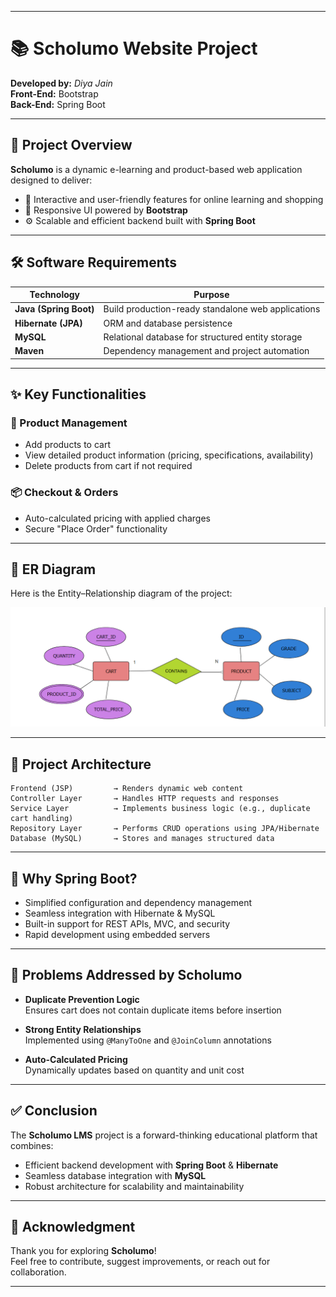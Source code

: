 

---

# 📚 Scholumo Website Project

**Developed by:** *Diya Jain*  
**Front-End:** Bootstrap  
**Back-End:** Spring Boot  

---

## 📌 Project Overview

**Scholumo** is a dynamic e-learning and product-based web application designed to deliver:

- 🧠 Interactive and user-friendly features for online learning and shopping  
- 🎨 Responsive UI powered by **Bootstrap**  
- ⚙️ Scalable and efficient backend built with **Spring Boot**

---

## 🛠️ Software Requirements

| Technology       | Purpose                                                  |
|------------------|-----------------------------------------------------------|
| **Java (Spring Boot)** | Build production-ready standalone web applications     |
| **Hibernate (JPA)**    | ORM and database persistence                          |
| **MySQL**              | Relational database for structured entity storage     |
| **Maven**              | Dependency management and project automation          |

---

## ✨ Key Functionalities

### 🛒 Product Management
- Add products to cart  
- View detailed product information (pricing, specifications, availability)  
- Delete products from cart if not required  

### 📦 Checkout & Orders
- Auto-calculated pricing with applied charges  
- Secure "Place Order" functionality  

---
## 📌 ER Diagram

Here is the Entity–Relationship diagram of the project:

![ER Diagram](LumoStudyProject/docs/er-diagram.png)


---

## 🧱 Project Architecture

```
Frontend (JSP)         → Renders dynamic web content  
Controller Layer       → Handles HTTP requests and responses  
Service Layer          → Implements business logic (e.g., duplicate cart handling)  
Repository Layer       → Performs CRUD operations using JPA/Hibernate  
Database (MySQL)       → Stores and manages structured data  
```

---

## 🌱 Why Spring Boot?

- Simplified configuration and dependency management  
- Seamless integration with Hibernate & MySQL  
- Built-in support for REST APIs, MVC, and security  
- Rapid development using embedded servers  

---

## 🚀 Problems Addressed by Scholumo

- **Duplicate Prevention Logic**  
  Ensures cart does not contain duplicate items before insertion  

- **Strong Entity Relationships**  
  Implemented using `@ManyToOne` and `@JoinColumn` annotations  

- **Auto-Calculated Pricing**  
  Dynamically updates based on quantity and unit cost  

---

## ✅ Conclusion

The **Scholumo LMS** project is a forward-thinking educational platform that combines:

- Efficient backend development with **Spring Boot** & **Hibernate**  
- Seamless database integration with **MySQL**  
- Robust architecture for scalability and maintainability  

---

## 🙏 Acknowledgment

Thank you for exploring **Scholumo**!  
Feel free to contribute, suggest improvements, or reach out for collaboration.

---


